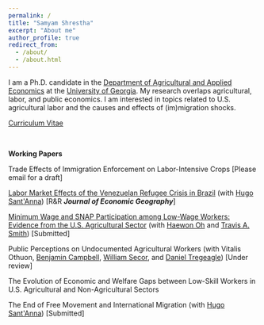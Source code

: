 ```yaml
---
permalink: /
title: "Samyam Shrestha"
excerpt: "About me"
author_profile: true
redirect_from: 
  - /about/
  - /about.html
---
```


I am a Ph.D. candidate in the [Department of Agricultural and Applied Economics](https://agecon.uga.edu/) at the [University of Georgia](https://uga.edu). My research overlaps agricultural, labor, and public economics. I am interested in topics related to U.S. agricultural labor and the causes and effects of (im)migration shocks.

[Curriculum Vitae](https://shsamyam.github.io/files/CV.pdf)

<p>&nbsp;</p>

**Working Papers**

Trade Effects of Immigration Enforcement on Labor-Intensive Crops [Please email for a draft]

[Labor Market Effects of the Venezuelan Refugee Crisis in Brazil](https://shsamyam.github.io/files/LMEVRCB_06_17_2025.pdf) (with [Hugo Sant'Anna](https://hsantanna.org/)) [R&R <strong class="thin-bold">*Journal of Economic Geography*</strong>]

[Minimum Wage and SNAP Participation among Low-Wage Workers: Evidence from the U.S. Agricultural Sector](https://shsamyam.github.io/files/MWSELWW_06_25_2025.pdf) (with [Haewon Oh](https://sites.google.com/view/haewonoh/home) and [Travis A. Smith](https://sites.google.com/view/travisasmith/home)) [Submitted]

Public Perceptions on Undocumented Agricultural Workers (with Vitalis Othuon, [Benjamin Campbell](https://agecon.uga.edu/people/faculty/benjamin-campbell.html), [William Secor](https://agecon.uga.edu/people/faculty/will-secor.html), and [Daniel Tregeagle](https://cals.ncsu.edu/agricultural-and-resource-economics/people/daniel-tregeagle/)) [Under review]

The Evolution of Economic and Welfare Gaps between Low-Skill Workers in U.S. Agricultural and Non-Agricultural Sectors

The End of Free Movement and International Migration (with [Hugo Sant'Anna](https://hsantanna.org/)) [Submitted]
